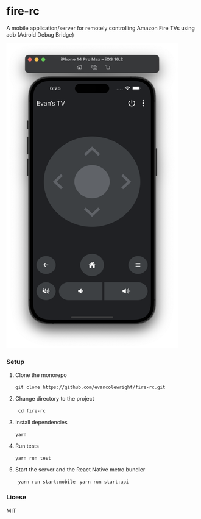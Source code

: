 # fire-rc

A mobile application/server for remotely controlling Amazon Fire TVs using adb (Adroid Debug Bridge)

<img src="./fire-rc.png" data-canonical-src="https://gyazo.com/eb5c5741b6a9a16c692170a41a49c858.png" width="450" height="800" />

### Setup

1. Clone the monorepo

   `git clone https://github.com/evancolewright/fire-rc.git`

2. Change directory to the project

   ` cd fire-rc`

3. Install dependencies

   `yarn`

4. Run tests

   `yarn run test`

5. Start the server and the React Native metro bundler

   ` yarn run start:mobile`
   ` yarn run start:api`

### Licese

MIT
